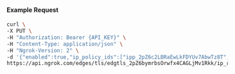 <!-- Code generated for API Clients. DO NOT EDIT. -->

#### Example Request

```bash
curl \
-X PUT \
-H "Authorization: Bearer {API_KEY}" \
-H "Content-Type: application/json" \
-H "Ngrok-Version: 2" \
-d '{"enabled":true,"ip_policy_ids":["ipp_2pZ6c2LBRaEwLkFDYUv7AbwTz8T","ipp_2pZ6byGjKW92IKdtD4EtSOuX6AN"]}' \
https://api.ngrok.com/edges/tls/edgtls_2pZ6bymrbsOrwfx4CAGLjMv1Rkk/ip_restriction
```

